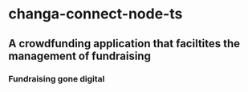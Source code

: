 # changa-connect-node-ts

## A crowdfunding application that faciltites the management of fundraising

### Fundraising gone digital
